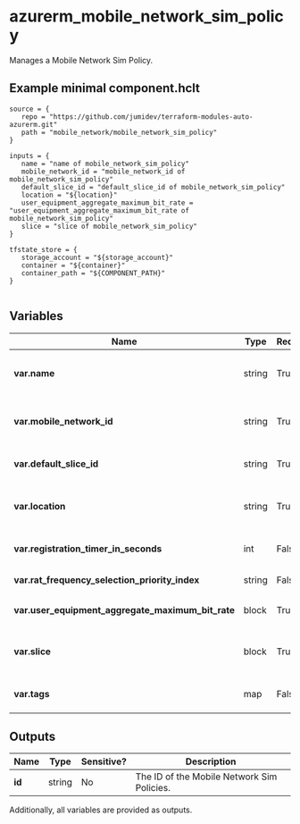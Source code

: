 # azurerm_mobile_network_sim_policy

Manages a Mobile Network Sim Policy.

## Example minimal component.hclt

```hcl
source = {
   repo = "https://github.com/jumidev/terraform-modules-auto-azurerm.git" 
   path = "mobile_network/mobile_network_sim_policy" 
}

inputs = {
   name = "name of mobile_network_sim_policy" 
   mobile_network_id = "mobile_network_id of mobile_network_sim_policy" 
   default_slice_id = "default_slice_id of mobile_network_sim_policy" 
   location = "${location}" 
   user_equipment_aggregate_maximum_bit_rate = "user_equipment_aggregate_maximum_bit_rate of mobile_network_sim_policy" 
   slice = "slice of mobile_network_sim_policy" 
}

tfstate_store = {
   storage_account = "${storage_account}" 
   container = "${container}" 
   container_path = "${COMPONENT_PATH}" 
}


```

## Variables

| Name | Type | Required? |  Default  |  Description |
| ---- | ---- | --------- |  ----------- | ----------- |
| **var.name** | string | True | -  |  The name which should be used for this Mobile Network Sim Policies. Changing this forces a new Mobile Network Sim Policies to be created. | 
| **var.mobile_network_id** | string | True | -  |  The ID of the Mobile Network which the Sim Policy belongs to. Changing this forces a new Mobile Network Sim Policies to be created. | 
| **var.default_slice_id** | string | True | -  |  The ID of default slice to use if the UE does not explicitly specify it. This slice must exist in the `slice` block. | 
| **var.location** | string | True | -  |  Specifies the Azure Region where the Mobile Network Sim Policy should exist. Changing this forces a new Mobile Network Sim Policies to be created. | 
| **var.registration_timer_in_seconds** | int | False | `3240`  |  Interval for the user equipment periodic registration update procedure. Defaults to `3240`. | 
| **var.rat_frequency_selection_priority_index** | string | False | -  |  RAT/Frequency Selection Priority Index, defined in 3GPP TS 36.413. | 
| **var.user_equipment_aggregate_maximum_bit_rate** | block | True | -  |  A `user_equipment_aggregate_maximum_bit_rate` block. | 
| **var.slice** | block | True | -  |  An array of `slice` block. The allowed slices and the settings to use for them. The list must not contain duplicate items and must contain at least one item. | 
| **var.tags** | map | False | -  |  A mapping of tags which should be assigned to the Mobile Network Sim Policies. | 



## Outputs

| Name | Type | Sensitive? | Description |
| ---- | ---- | --------- | --------- |
| **id** | string | No  | The ID of the Mobile Network Sim Policies. | 

Additionally, all variables are provided as outputs.
